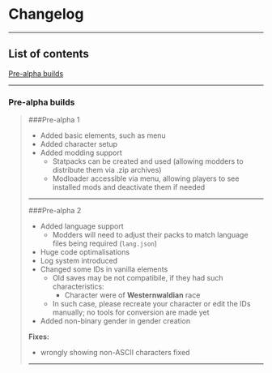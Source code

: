 # Changelog

---

## List of contents
[Pre-alpha builds](changelog.md#pre-alpha-builds)

---
### Pre-alpha builds
> ###Pre-alpha 1
> - Added basic elements, such as menu
> - Added character setup
> - Added modding support
>   - Statpacks can be created and used (allowing modders to distribute them via .zip archives)
>   - Modloader accessible via menu, allowing players to see installed mods and deactivate them if needed
> ---
> ###Pre-alpha 2
> - Added language support
>   - Modders will need to adjust their packs to match language files being required (`lang.json`)
> - Huge code optimalisations
> - Log system introduced
> - Changed some IDs in vanilla elements
>   - Old saves may be not compatibile, if they had such characteristics:
>     - Character were of **Westernwaldian** race
>   - In such case, please recreate your character or edit the IDs manually; no tools for conversion are made yet
> - Added non-binary gender in gender creation
> 
> **Fixes:**
> - wrongly showing non-ASCII characters fixed
> ---